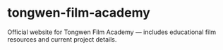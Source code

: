 # tongwen-film-academy
Official website for Tongwen Film Academy — includes educational film resources and current project details.

